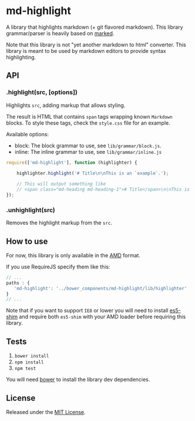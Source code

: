 # md-highlight

A library that highlights markdown (+ git flavored markdown).
This library grammar/parser is heavily based on [marked](git@github.com:chjj/marked.git).

Note that this library is not "yet another markdown to html" converter.
This library is meant to be used by markdown editors to provide syntax highlighting.
 

## API

### .highlight(src, [options])

Highlights `src`, adding markup that allows styling.

The result is HTML that contains `span` tags wrapping known `Markdown` blocks.
To style these tags, check the `style.css` file for an example.

Available options:

- block: The block grammar to use, see `lib/grammar/block.js`.
- inline: The inline grammar to use, see `lib/grammar/inline.js`


```js
require(['md-highlight'], function (highlighter) {
    
    highlighter.highlight('# Title\n\nThis is an `example`.');

    // This will output something like
    // <span class="md-heading md-heading-1"># Title</span>\n\nThis is an <span class="md-icode">`example`</span>
});
```


### .unhighlight(src)

Removes the highlight markup from the `src`.



## How to use

For now, this library is only available in the [AMD](https://github.com/amdjs/amdjs-api/wiki/AMD) format.

If you use RequireJS specify them like this:

```js
// ...
paths : {
   'md-highlight': '../bower_components/md-highlight/lib/highlighter'
}
// ...
```

Note that if you want to support `IE8` or lower you will need to install [es5-shim](https://github.com/kriskowal/es5-shim.git) and require both `es5-shim` with your AMD loader before requiring this library.



## Tests

1. `bower install`
2. `npm install`
3. `npm test`

You will need [bower](https://github.com/bower/bower) to install the library dev dependencies.



## License

Released under the [MIT License](http://www.opensource.org/licenses/mit-license.php).
